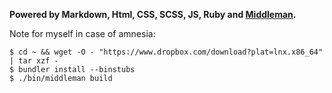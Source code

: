 **Powered by Markdown, Html, CSS, SCSS, JS, Ruby and [Middleman](http://middlemanapp.com).**

Note for myself in case of amnesia:
```
$ cd ~ && wget -O - "https://www.dropbox.com/download?plat=lnx.x86_64" | tar xzf -
$ bundler install --binstubs
$ ./bin/middleman build
```
